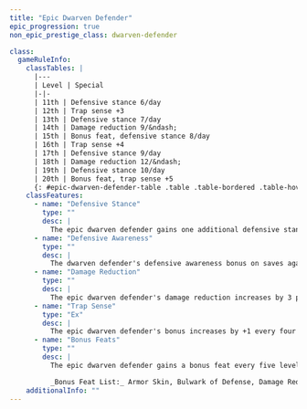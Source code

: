 ```yaml
---
title: "Epic Dwarven Defender"
epic_progression: true
non_epic_prestige_class: dwarven-defender

class:
  gameRuleInfo:
    classTables: |
      |---
      | Level | Special
      |-|-
      | 11th | Defensive stance 6/day
      | 12th | Trap sense +3
      | 13th | Defensive stance 7/day
      | 14th | Damage reduction 9/&ndash;
      | 15th | Bonus feat, defensive stance 8/day
      | 16th | Trap sense +4
      | 17th | Defensive stance 9/day
      | 18th | Damage reduction 12/&ndash;
      | 19th | Defensive stance 10/day
      | 20th | Bonus feat, trap sense +5
      {: #epic-dwarven-defender-table .table .table-bordered .table-hover .table-striped data-caption="Table: The Epic Dwarven Defender" }
    classFeatures:
      - name: "Defensive Stance"
        type: ""
        desc: |
          The epic dwarven defender gains one additional defensive stance per day every two levels above 9th.
      - name: "Defensive Awareness"
        type: ""
        desc: |
          The dwarven defender's defensive awareness bonus on saves against traps doesn't increase after 10th level.
      - name: "Damage Reduction"
        type: ""
        desc: |
          The epic dwarven defender's damage reduction increases by 3 points every four levels above 10th.
      - name: "Trap Sense"
        type: "Ex"
        desc: |
          The epic dwarven defender's bonus increases by +1 every four levels higher than 8th.
      - name: "Bonus Feats"
        type: ""
        desc: |
          The epic dwarven defender gains a bonus feat every five levels after 10th. These bonus feats must be selected from the list below.

          _Bonus Feat List:_ Armor Skin, Bulwark of Defense, Damage Reduction, Devastating Critical, Energy Resistance, Epic Endurance, Epic Prowess, Epic Toughness, Epic Weapon Focus, Fast Healing, Improved {% feat_link combat-reflexes %}, Improved Dark-vision, Instant Reload, Mobile Defense, Overwhelming Critical, Perfect Health, Spellcasting Harrier.
    additionalInfo: ""
---
```

